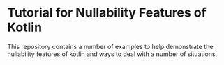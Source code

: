 # Tutorial for Nullability Features of Kotlin

This repository contains a number of examples to help demonstrate the nullability features of kotlin and ways to deal with a number of situations.
